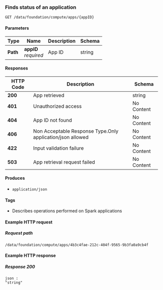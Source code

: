 
<a name="getappstatus"></a>
### Finds status of an application
```
GET /data/foundation/compute/apps/{appID}
```


#### Parameters

|Type|Name|Description|Schema|
|---|---|---|---|
|**Path**|**appID**  <br>*required*|App ID|string|


#### Responses

|HTTP Code|Description|Schema|
|---|---|---|
|**200**|App retrieved|string|
|**401**|Unauthorized access|No Content|
|**404**|App ID not found|No Content|
|**406**|Non Acceptable Response Type.Only application/json allowed|No Content|
|**422**|Input validation failure|No Content|
|**503**|App retrieval request failed|No Content|


#### Produces

* `application/json`


#### Tags

* Describes operations performed on Spark applications


#### Example HTTP request

##### Request path
```
/data/foundation/compute/apps/4b3c4fae-212c-404f-9565-9b3fa0a9cb4f
```


#### Example HTTP response

##### Response 200
```
json :
"string"
```



